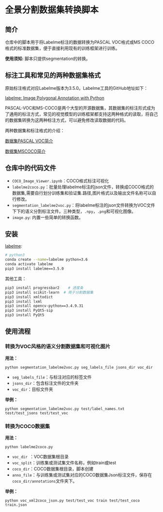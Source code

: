 # 全景分割数据集转换脚本

## 简介

仓库中的脚本用于将Labelme标注的数据转换为PASCAL VOC格式或MS COCO格式的标准数据集，便于直接利用现有的训练框架进行训练。

**使用须知:** 脚本只提供segmentation的转换。

## 标注工具和常见的两种数据集格式

原始标注格式对应Labelme版本为3.5.0。Labelme工具的GitHub地址如下：

[labelme: Image Polygonal Annotation with Python](https://github.com/wkentaro/labelme)

PASCAL-VOC和MS-COCO是两个大型的开源数据集，其数据集的标注形式成为了通用的标注方式，常见的视觉模型的训练框架都支持这两种格式的读取，将自己的数据集转换为这两种标注方式，可以避免修改读取数据的代码。

两种数据集和标注格式的介绍：

[数据集PASCAL VOC简介](https://arleyzhang.github.io/articles/1dc20586/)

[数据集MSCOCO简介](https://arleyzhang.github.io/articles/e5b86f16/)

## 仓库中的代码文件

- `COCO_Image_Viewer.ipynb`：COCO格式标注可视化
- `labelme2coco.py`：批量处理labelme标注的json文件，转换成COCO格式的数据集,需要自行划分训练集和验证集.路径,图片格式以及输出文件名称可以自行修改。
- `segmentation_labelme2voc.py`：将labelme标注的json文件转换为VOC文件下下的语义分割标注文件。三种类型，`.npy`，`.png`和可视化图像。
- `image.py`: 内置一些简单的转换函数。

## 安装

[labelme](https://github.com/wkentaro/labelme):

```bash
# python3
conda create --name=labelme python=3.6
conda activate labelme
pip3 install labelme==3.5.0
```

其他工具：

```bash
pip3 install progressbar2    # 进度条
pip3 install scikit-learn  # 用于分割数据集 
pip3 install xmltodict
pip3 install lxml
pip3 install opencv-python==3.4.9.31
pip3 install PyQt5-sip
pip3 install PyQt5
```

## 使用流程

### 转换为VOC风格的语义分割数据集和可视化图片

**用法：**

`python segmentation_labelme2voc.py seg_labels_file jsons_dir voc_dir`

- `seg_labels_file`：与标注对应的标签文件
- `jsons_dir`：包含标注文件的文件夹
- `voc_dir`：目标文件夹

**举例：**

`python segmentation_labelme2voc.py test/label_names.txt test/test_jsons test/test_voc`

### 转换为COCO数据集

**用法：**

`python labelme2coco.py`

- `voc_dir `：VOC数据集根目录
- `voc_split`：训练集或测试集文件名称，例如train或test
- `coco_dir`：COCO数据集根目录，脚本创建
- `anno_file`：与训练集或测试集对应的COCO数据集Json标注文件，保存在 `coco_dir/annotations`文件夹下。

**举例：**

`python voc_xml2coco_json.py test/test_voc train test/test_coco train.json`
